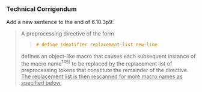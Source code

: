 ### Technical Corrigendum

Add a new sentence to the end of 6.10.3p9:

> A preprocessing directive of the form
> 
> > ```c
> > # define identifier replacement-list new-line
> > ```
> 
> defines an object-like macro that causes each subsequent instance of the macro
> name<sup>145\)</sup> to be replaced by the replacement list of preprocessing
> tokens that constitute the remainder of the directive. <u>The replacement list
> is then rescanned for more macro names as specified below.</u>
